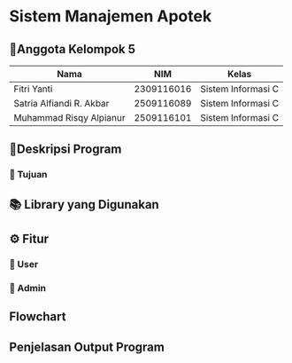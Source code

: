# Sistem Manajemen Apotek

## 👥Anggota Kelompok 5
| Nama                      | NIM           | Kelas              |
|---------------------------|---------------|--------------------|
| Fitri Yanti               | 2309116016    | Sistem Informasi C |
| Satria Alfiandi R. Akbar  | 2509116089    | Sistem Informasi C |
| Muhammad Risqy Alpianur   | 2509116101    | Sistem Informasi C |

## 📄Deskripsi Program
### 🎯 Tujuan
## 📚 Library yang Digunakan
## ⚙️ Fitur
### 👤 User
### 🔧 Admin
## Flowchart
## Penjelasan Output Program
